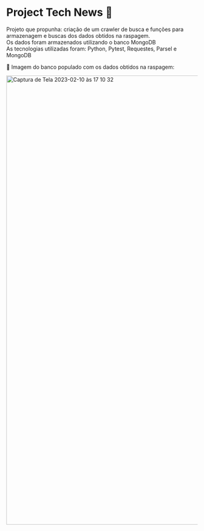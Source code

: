 # Project Tech News :page_facing_up:

Projeto que propunha:  criação de um crawler de busca e funções para armazenagem e buscas dos dados obtidos na raspagem.<br>
Os dados foram armazenados utilizando o banco MongoDB <br>
As tecnologias utilizadas foram: Python, Pytest, Requestes, Parsel e MongoDB<br>

:eyes: Imagem do banco populado com os dados obtidos na raspagem:

<img width="1180" alt="Captura de Tela 2023-02-10 às 17 10 32" src="https://user-images.githubusercontent.com/65035109/218188258-33b555b3-8aeb-478e-a935-b7e0fc4c35c6.png">

